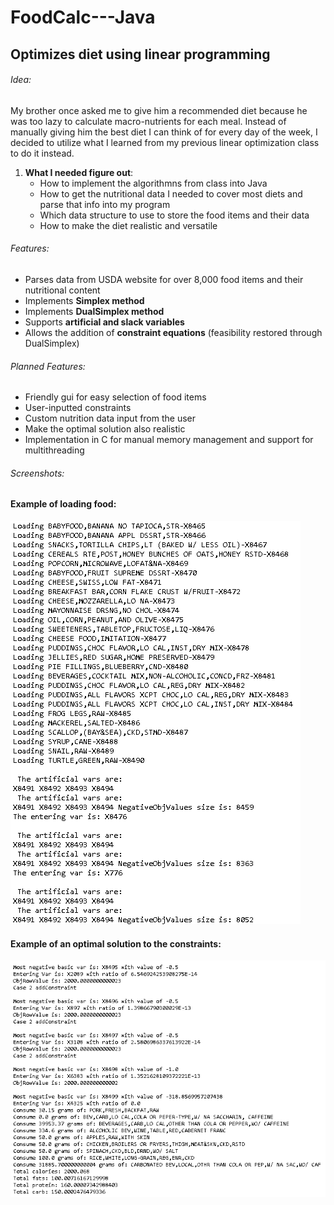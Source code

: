 # FoodCalc---Java
## Optimizes diet using linear programming


###### Idea:
My brother once asked me to give him a recommended diet because he was too lazy to calculate macro-nutrients for each meal. Instead of manually giving him the best diet I can think of for every day of the week, I decided to utilize what I learned from my previous linear optimization class to do it instead. 

1. **What I needed figure out**:
   * How to implement the algorithmns from class into Java
   * How to get the nutritional data I needed to cover most diets and parse that info into my program
   * Which data structure to use to store the food items and their data
   * How to make the diet realistic and versatile

###### Features:
  * Parses data from USDA website for over 8,000 food items and their nutritional content
  * Implements **Simplex method**
  * Implements **DualSimplex method**
  * Supports **artificial and slack variables**
  * Allows the addition of **constraint equations** (feasibility restored through DualSimplex)
###### Planned Features:
  * Friendly gui for easy selection of food items
  * User-inputted constraints
  * Custom nutrition data input from the user
  * Make the optimal solution also realistic
  * Implementation in C for manual memory management and support for multithreading
###### Screenshots:
#### Example of loading food:
![alt text](https://github.com/acheng416/FoodCalc---Java/blob/master/Food%20Calc%20-%20Java.png) 

#### Example of an optimal solution to the constraints:
![alt text](https://github.com/acheng416/FoodCalc---Java/blob/master/Food%20Calc%20-%20Java%202.png)
